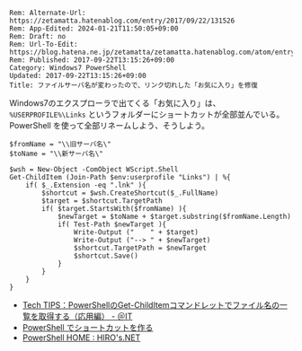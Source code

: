 ```header
Rem: Alternate-Url: https://zetamatta.hatenablog.com/entry/2017/09/22/131526
Rem: App-Edited: 2024-01-21T11:50:05+09:00
Rem: Draft: no
Rem: Url-To-Edit: https://blog.hatena.ne.jp/zetamatta/zetamatta.hatenablog.com/atom/entry/8599973812300357424
Rem: Published: 2017-09-22T13:15:26+09:00
Category: Windows7 PowerShell
Updated: 2017-09-22T13:15:26+09:00
Title: ファイルサーバ名が変わったので、リンク切れした「お気に入り」を修復
```
Windows7のエクスプローラで出てくる「お気に入り」は、`%USERPROFILE%\Links` というフォルダーにショートカットが全部並んでいる。
PowerShell を使って全部リネームしよう、そうしよう。

```
$fromName = "\\旧サーバ名\"
$toName = "\\新サーバ名\"

$wsh = New-Object -ComObject WScript.Shell
Get-ChildItem (Join-Path $env:userprofile "Links") | %{
    if( $_.Extension -eq ".lnk" ){
        $shortcut = $wsh.CreateShortcut($_.FullName)
        $target = $shortcut.TargetPath
        if( $target.StartsWith($fromName) ){
            $newTarget = $toName + $target.substring($fromName.Length)
            if( Test-Path $newTarget ){
                Write-Output ("    " + $target)
                Write-Output ("--> " + $newTarget)
                $shortcut.TargetPath = $newTarget
                $shortcut.Save()
            }
        }
    }
}
```

* [Tech TIPS：PowerShellのGet-ChildItemコマンドレットでファイル名の一覧を取得する（応用編） - ＠IT](http://www.atmarkit.co.jp/ait/articles/0808/29/news131.html)
* [PowerShell でショートカットを作る](http://www.vwnet.jp/Windows/PowerShell/CreateShortcutByPowerShell.htm)
* [PowerShell HOME : HIRO's.NET](http://hiros-dot.net/PowerShell/index.htm)
